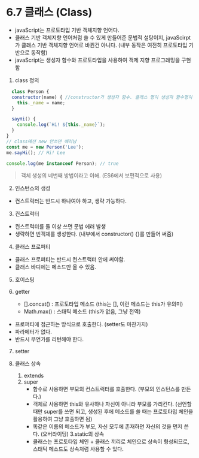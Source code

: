 # 6.7 클래스 (Class)

- javaScript는 프로토타입 기반 객체지향 언어다.
- 클래스 기반 객체지향 언어처럼 쓸 수 있게 만들어준 문법적 설탕이지, javaScirpt가 클래스 기반 객체지향 언어로 바뀐건 아니다. (내부 동작은 여전히 프로토타입 기반으로 동작함)
- javaScript는 생성자 함수와 프로토타입을 사용하여 객제 지향 프로그래밍을 구현함

1. class 정의

```javaScript
  class Person {
  constructor(name) { //constructor가 생성자 함수. 클래스 명이 생성자 함수명이 됨
    this._name = name;
  }

  sayHi() {
    console.log(`Hi! ${this._name}`);
  }
}
// class에선 new 안쓰면 에러남
const me = new Person('Lee');
me.sayHi(); // Hi! Lee

console.log(me instanceof Person); // true
```

> 객체 생성의 네번째 방법이라고 이해. (ES6에서 보편적으로 사용)

2. 인스턴스의 생성
- 컨스트럭터는 반드시 하나여야 하고, 생략 가능하다.

3. 컨스트럭터
- 컨스트럭터를 둘 이상 쓰면 문법 에러 발생
- 생략하면 빈객체를 생성한다. (내부에서 constructor() {}를 만들어 써줌)

4. 클래스 프로퍼티
- 클래스 프로퍼티는 반드시 컨스트럭터 안에 써야함.
- 클래스 바디에는 메소드만 올 수 있음.

5. 호이스팅

6. getter
    - [].concat() : 프로토타입 메소드 (this는 [], 이런 메소드는 this가 유의미)
    - Math.max()  : 스태틱 메소드 (this가 없음, 그냥 전역)

- 프로퍼티에 접근하는 방식으로 호출한다. (setter도 마찬가지)
- 파라메터가 없다.
- 반드시 무언가를 리턴해야 한다.

7. setter

8. 클래스 상속
    1. extends
    2. super
        - 함수로 사용하면 부모의 컨스트럭터를 호출한다. (부모의 인스턴스를 만든다.)
        - 객체로 사용하면 this와 유사하나 자신이 아니라 부모를 가리킨다. (선언할 때만 super를 쓰면 되고, 생성된 후에 메소드를 쓸 때는 프로토타입 체인을 활용하여 그냥 호출하면 됨)
        - 똑같은 이름의 메소드가 부모, 자신 모두에 존재하면 자신의 것을 먼저 쓴다. (오버라이딩)
    3.static의 상속
        - 클래스는 프로토타입 체인 + 클래스 끼리로 체인으로 상속이 형성되므로, 스태틱 메소드도 상속처럼 사용할 수 있다.